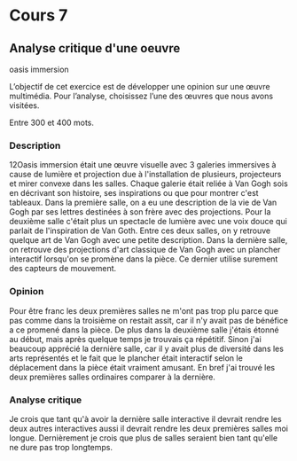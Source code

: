 # Cours 7
## Analyse critique d'une oeuvre

oasis immersion

L’objectif de cet exercice est de développer une opinion sur une œuvre multimédia. Pour l’analyse, choisissez l’une des œuvres que nous avons visitées. 

Entre 300 et 400 mots. 

### Description

12Oasis immersion était une œuvre visuelle avec 3 galeries immersives à cause de lumière et projection due à l'installation de plusieurs, projecteurs et mirer convexe dans les salles. Chaque galerie était reliée à Van Gogh sois en décrivant son histoire, ses inspirations ou que pour montrer c'est tableaux. Dans la première salle, on a eu une description de la vie de Van Gogh par ses lettres destinées à son frère avec des projections. Pour la deuxième salle c'était plus un spectacle de lumière avec une voix douce qui parlait de l'inspiration de Van Goth. Entre ces deux salles, on y retrouve quelque art de Van Gogh avec une petite description. Dans la dernière salle, on retrouve des projections d'art classique de Van Gogh avec un plancher interactif lorsqu'on se promène dans la pièce. Ce dernier utilise surement des capteurs de mouvement.

### Opinion 

Pour être franc les deux premières salles ne m'ont pas trop plu parce que pas comme dans la troisième on restait assit, car il n'y avait pas de bénéfice a ce promené dans la pièce. De plus dans la deuxième salle j'étais étonné au début, mais après quelque temps je trouvais ça répétitif. Sinon j'ai beaucoup apprécié la dernière salle, car il y avait plus de diversité dans les arts représentés et le fait que le plancher était interactif selon le déplacement dans la pièce était vraiment amusant. En bref j'ai trouvé les deux premières salles ordinaires comparer à la dernière.

### Analyse critique

Je crois que tant qu'à avoir la dernière salle interactive il devrait rendre les deux autres interactives aussi il devrait rendre les deux premières salles moi longue. Dernièrement je crois que plus de salles seraient bien tant qu'elle ne dure pas trop longtemps.
